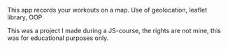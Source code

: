 This app records your workouts on a map.
Use of geolocation, leaflet library, OOP

This was a project I made during a JS-course, the rights are not mine, this was for educational purposes only.